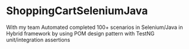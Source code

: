 # ShoppingCartSeleniumJava
With my team Automated completed 100+ scenarios in Selenium/Java in Hybrid framework by using POM design pattern with TestNG unit/integration assertions
